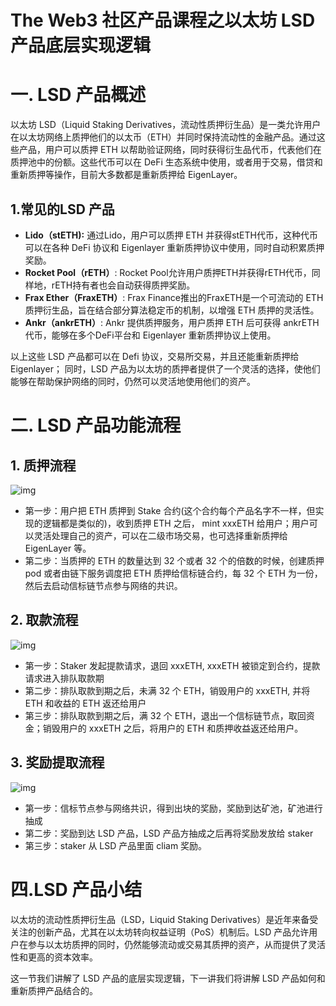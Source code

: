 # The Web3 社区产品课程之以太坊 LSD 产品底层实现逻辑



# **一. LSD 产品概述**

以太坊 LSD（Liquid Staking Derivatives，流动性质押衍生品）是一类允许用户在以太坊网络上质押他们的以太币（ETH）并同时保持流动性的金融产品。通过这些产品，用户可以质押 ETH 以帮助验证网络，同时获得衍生品代币，代表他们在质押池中的份额。这些代币可以在 DeFi 生态系统中使用，或者用于交易，借贷和重新质押等操作，目前大多数都是重新质押给 EigenLayer。

## **1.常见的LSD 产品**

- **Lido（stETH):** 通过Lido，用户可以质押 ETH 并获得stETH代币，这种代币可以在各种 DeFi 协议和 Eigenlayer 重新质押协议中使用，同时自动积累质押奖励。
- **Rocket Pool（rETH）**: Rocket Pool允许用户质押ETH并获得rETH代币，同样地，rETH持有者也会自动获得质押奖励。
- **Frax Ether（FraxETH）**: Frax Finance推出的FraxETH是一个可流动的 ETH 质押衍生品，旨在结合部分算法稳定币的机制，以增强 ETH 质押的灵活性。
- **Ankr（ankrETH）**: Ankr 提供质押服务，用户质押 ETH 后可获得 ankrETH 代币，能够在多个DeFi平台和 Eigenlayer 重新质押协议上使用。

以上这些 LSD 产品都可以在 Defi 协议，交易所交易，并且还能重新质押给 Eigenlayer； 同时，LSD 产品为以太坊的质押者提供了一个灵活的选择，使他们能够在帮助保护网络的同时，仍然可以灵活地使用他们的资产。

# **二. LSD 产品功能流程**

## 1. **质押流程**

![img](https://thewebthree.xyz/media/editor/3423423_20241012111412727407.png)

- 第一步：用户把 ETH 质押到 Stake 合约(这个合约每个产品名字不一样，但实现的逻辑都是类似的)，收到质押 ETH 之后， mint xxxETH 给用户；用户可以灵活处理自己的资产，可以在二级市场交易，也可选择重新质押给 EigenLayer 等。
- 第二步：当质押的 ETH 的数量达到 32 个或者 32 个的倍数的时候，创建质押 pod 或者由链下服务调度把 ETH 质押给信标链合约，每 32 个 ETH 为一份，然后去启动信标链节点参与网络的共识。

## 2. **取款流程**

![img](https://thewebthree.xyz/media/editor/dfgdfgf_20241012111425751863.png)

- 第一步：Staker 发起提款请求，退回 xxxETH, xxxETH 被锁定到合约，提款请求进入排队取款期
- 第二步：排队取款到期之后，未满 32 个 ETH，销毁用户的 xxxETH, 并将 ETH 和收益的 ETH 返还给用户
- 第三步：排队取款到期之后，满 32 个 ETH，退出一个信标链节点，取回资金；销毁用户的 xxxETH 之后，将用户的 ETH 和质押收益返还给用户。

## 3. **奖励提取流程**

![img](https://thewebthree.xyz/media/editor/yhty_20241012111435944038.png)

- 第一步：信标节点参与网络共识，得到出块的奖励，奖励到达矿池，矿池进行抽成
- 第二步：奖励到达 LSD 产品，LSD 产品方抽成之后再将奖励发放给 staker
- 第三步：staker 从 LSD 产品里面 cliam 奖励。

# **四.LSD 产品小结**

以太坊的流动性质押衍生品（LSD，Liquid Staking Derivatives）是近年来备受关注的创新产品，尤其在以太坊转向权益证明（PoS）机制后。LSD 产品允许用户在参与以太坊质押的同时，仍然能够流动或交易其质押的资产，从而提供了灵活性和更高的资本效率。

这一节我们讲解了 LSD 产品的底层实现逻辑，下一讲我们将讲解 LSD 产品如何和重新质押产品结合的。
